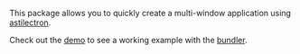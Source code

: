 This package allows you to quickly create a multi-window application using [astilectron](https://github.com/asticode/go-astilectron).

Check out the [demo](https://github.com/asticode/go-astilectron-demo) to see a working example with the [bundler](https://github.com/asticode/go-astilectron-bundler).
